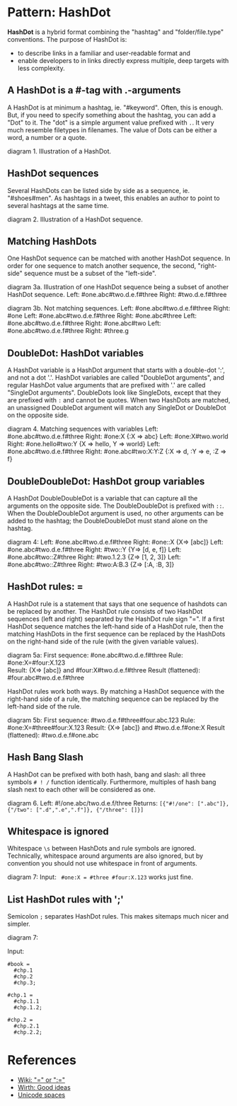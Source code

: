 # Pattern: HashDot

**HashDot** is a hybrid format combining the "hashtag" and "folder/file.type" conventions.
The purpose of HashDot is:
 * to describe links in a familiar and user-readable format and
 * enable developers to in links directly express multiple, deep targets with less complexity.

## A HashDot is a #-tag with .-arguments

A HashDot is at minimum a hashtag, ie. "#keyword". Often, this is enough. 
But, if you need to specify something about the hashtag, you can add a "Dot" to it.
The "dot" is a simple argument value prefixed with `.`. It very much resemble filetypes in filenames.
The value of Dots can be either a word, a number or a quote.

diagram 1. Illustration of a HashDot.

## HashDot sequences

Several HashDots can be listed side by side as a sequence, ie. "#shoes#men".
As hashtags in a tweet, this enables an author to point to several hashtags at the same time.

diagram 2. Illustration of a HashDot sequence.

## Matching HashDots

One HashDot sequence can be matched with another HashDot sequence.
In order for one sequence to match another sequence, 
the second, "right-side" sequence must be a subset of the "left-side".

diagram 3a. Illustration of one HashDot sequence being a subset of another HashDot sequence.
Left: #one.abc#two.d.e.f#three  Right: #two.d.e.f#three

diagram 3b. Not matching sequences.
Left: #one.abc#two.d.e.f#three  Right: #one
Left: #one.abc#two.d.e.f#three  Right: #one.abc#three
Left: #one.abc#two.d.e.f#three  Right: #one.abc#two
Left: #one.abc#two.d.e.f#three  Right: #three.g

## DoubleDot: HashDot variables

A HashDot variable is a HashDot argument that starts with a double-dot ':', and not a dot '.'.
HashDot variables are called "DoubleDot arguments", and regular HashDot value arguments that are
prefixed with '.' are called "SingleDot arguments".
DoubleDots look like SingleDots, except that they are prefixed with `:` and cannot be quotes.
When two HashDots are matched, 
an unassigned DoubleDot argument will match any SingleDot or DoubleDot on the opposite side.

diagram 4. Matching sequences with variables
Left: #one.abc#two.d.e.f#three  Right: #one:X  {:X => abc}
Left: #one:X#two.world  Right: #one.hello#two:Y  {X => hello, Y => world}
Left: #one.abc#two.d.e.f#three  Right: #one.abc#two:X:Y:Z  {:X => d, :Y => e, :Z => f}

## DoubleDoubleDot: HashDot group variables

A HashDot DoubleDoubleDot is a variable that can capture all the arguments on the opposite side.
The DoubleDoubleDot is prefixed with `::`.
When the DoubleDoubleDot argument is used, no other arguments can be added to the hashtag;
the DoubleDoubleDot must stand alone on the hashtag.

diagram 4:
Left: #one.abc#two.d.e.f#three  Right: #one::X  {X=> \[abc]}
Left: #one.abc#two.d.e.f#three  Right: #two::Y  {Y=> \[d, e, f]}
Left: #one.abc#two::Z#three     Right: #two.1.2.3  {Z=> \[1, 2, 3]}
Left: #one.abc#two::Z#three     Right: #two:A:B.3  {Z=> \[:A, :B, 3]}

## HashDot rules: =

A HashDot rule is a statement that says that one sequence of hashdots can be replaced by another.
The HashDot rule consists of two HashDot sequences (left and right) separated by the HashDot rule sign "=".
If a first HashDot sequence matches the left-hand side of a HashDot rule, 
then the matching HashDots in the first sequence can be replaced by the HashDots on the right-hand side of the rule
(with the given variable values).

diagram 5a:
First sequence: #one.abc#two.d.e.f#three  Rule: #one:X=#four:X.123  
Result: {X=> \[abc]} and #four:X#two.d.e.f#three 
Result (flattened): #four.abc#two.d.e.f#three 

HashDot rules work both ways.
By matching a HashDot sequence with the right-hand side of a rule, 
the matching sequence can be replaced by the left-hand side of the rule.

diagram 5b:
First sequence: #two.d.e.f#three#four.abc.123  Rule: #one:X=#three#four:X.123 
Result: {X=> \[abc]} and #two.d.e.f#one:X
Result (flattened): #two.d.e.f#one.abc

## Hash Bang Slash

A HashDot can be prefixed with both hash, bang and slash: all three symbols `# ! /` function identically.
Furthermore, multiples of hash bang slash next to each other will be considered as one.

diagram 6. 
Left: #!/one.abc/two.d.e.f/three
Returns: `[{"#!/one": [".abc"]},{"/two": [".d",".e",".f"]}, {"/three": []}]`

## Whitespace is ignored

Whitespace `\s` between HashDots and rule symbols are ignored.
Technically, whitespace around arguments are also ignored, but by convention 
you should not use whitespace in front of arguments.

diagram 7:
Input: ` #one:X = #three #four:X.123`
works just fine.

## List HashDot rules with ';'

Semicolon `;` separates HashDot rules.
This makes sitemaps much nicer and simpler.

diagram 7:

Input: 
```
#book =
  #chp.1
  #chp.2
  #chp.3;
  
#chp.1 =
  #chp.1.1
  #chp.1.2;

#chp.2 =
  #chp.2.1
  #chp.2.2;
```

# References

 * [Wiki: "=" or ":="](https://en.wikipedia.org/wiki/Assignment_(computer_science)#Assignment_versus_equality)
 * [Wirth: Good ideas](https://www.inf.ethz.ch/personal/wirth/Articles/GoodIdeas.pdf)
 * [Unicode spaces](http://jkorpela.fi/chars/spaces.html)